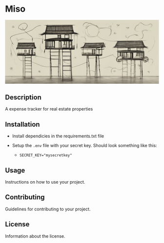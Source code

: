 # Miso

![Banner Image](./842269_Generate%20a%20banner%20image%20for%20a%20website%20for%20its%20bran_xl-1024-v1-0.png)

## Description

A expense tracker for real estate properties

## Installation

* Install dependicies in the requirements.txt file

* Setup the ```.env``` file with your secret key. Should look something like this:
  * ```SECRET_KEY="mysecretkey"```

## Usage

Instructions on how to use your project.

## Contributing

Guidelines for contributing to your project.

## License

Information about the license.
